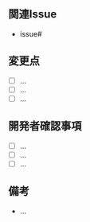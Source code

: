 ## 関連Issue

- issue#

## 変更点

- [ ] ...
- [ ] ...
- [ ] ...

## 開発者確認事項

- [ ] ...
- [ ] ...
- [ ] ...

## 備考

- ...
